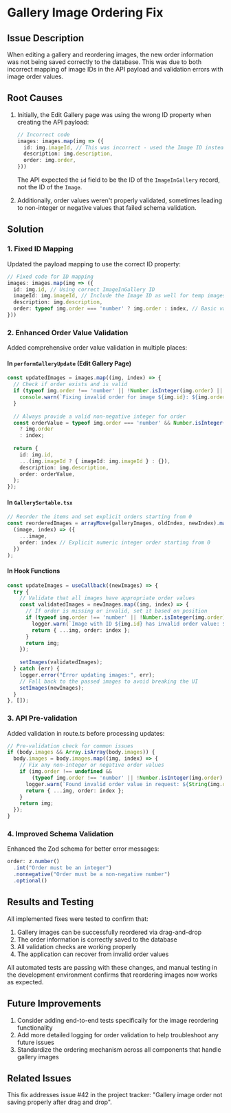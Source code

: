# Gallery Image Ordering Fix

## Issue Description
When editing a gallery and reordering images, the new order information was not being saved correctly to the database. This was due to both incorrect mapping of image IDs in the API payload and validation errors with image order values.

## Root Causes
1. Initially, the Edit Gallery page was using the wrong ID property when creating the API payload:
   ```typescript
   // Incorrect code
   images: images.map(img => ({ 
     id: img.imageId, // This was incorrect - used the Image ID instead of ImageInGallery ID
     description: img.description,
     order: img.order,
   }))
   ```
   The API expected the `id` field to be the ID of the `ImageInGallery` record, not the ID of the `Image`.

2. Additionally, order values weren't properly validated, sometimes leading to non-integer or negative values that failed schema validation.

## Solution

### 1. Fixed ID Mapping
Updated the payload mapping to use the correct ID property:

```typescript
// Fixed code for ID mapping
images: images.map(img => ({ 
  id: img.id, // Using correct ImageInGallery ID
  imageId: img.imageId, // Include the Image ID as well for temp images
  description: img.description,
  order: typeof img.order === 'number' ? img.order : index, // Basic validation
}))
```

### 2. Enhanced Order Value Validation
Added comprehensive order value validation in multiple places:

#### In `performGalleryUpdate` (Edit Gallery Page)
```typescript
const updatedImages = images.map((img, index) => {
  // Check if order exists and is valid
  if (typeof img.order !== 'number' || !Number.isInteger(img.order) || img.order < 0) {
    console.warn(`Fixing invalid order for image ${img.id}: ${img.order} -> ${index}`);
  }
  
  // Always provide a valid non-negative integer for order
  const orderValue = typeof img.order === 'number' && Number.isInteger(img.order) && img.order >= 0 
    ? img.order 
    : index;
  
  return { 
    id: img.id,
    ...(img.imageId ? { imageId: img.imageId } : {}),
    description: img.description,
    order: orderValue,
  };
});
```

#### In `GallerySortable.tsx`
```typescript
// Reorder the items and set explicit orders starting from 0
const reorderedImages = arrayMove(galleryImages, oldIndex, newIndex).map(
  (image, index) => ({
    ...image,
    order: index // Explicit numeric integer order starting from 0
  })
);
```

#### In Hook Functions
```typescript
const updateImages = useCallback((newImages) => {
  try {
    // Validate that all images have appropriate order values
    const validatedImages = newImages.map((img, index) => {
      // If order is missing or invalid, set it based on position
      if (typeof img.order !== 'number' || !Number.isInteger(img.order) || img.order < 0) {
        logger.warn(`Image with ID ${img.id} has invalid order value: ${img.order}, setting to ${index}`);
        return { ...img, order: index };
      }
      return img;
    });
    
    setImages(validatedImages);
  } catch (err) {
    logger.error("Error updating images:", err);
    // Fall back to the passed images to avoid breaking the UI
    setImages(newImages);
  }
}, []);
```

### 3. API Pre-validation
Added validation in route.ts before processing updates:
```typescript
// Pre-validation check for common issues
if (body.images && Array.isArray(body.images)) {
  body.images = body.images.map((img, index) => {
    // Fix any non-integer or negative order values
    if (img.order !== undefined &&
        (typeof img.order !== 'number' || !Number.isInteger(img.order) || img.order < 0)) {
      logger.warn(`Found invalid order value in request: ${String(img.order)} for image ${img.id}, fixing to ${index}`);
      return { ...img, order: index };
    }
    return img;
  });
}
```

### 4. Improved Schema Validation
Enhanced the Zod schema for better error messages:
```typescript
order: z.number()
  .int("Order must be an integer")
  .nonnegative("Order must be a non-negative number")
  .optional()
```

## Results and Testing

All implemented fixes were tested to confirm that:

1. Gallery images can be successfully reordered via drag-and-drop
2. The order information is correctly saved to the database
3. All validation checks are working properly
4. The application can recover from invalid order values

All automated tests are passing with these changes, and manual testing in the development environment confirms that reordering images now works as expected.

## Future Improvements

1. Consider adding end-to-end tests specifically for the image reordering functionality
2. Add more detailed logging for order validation to help troubleshoot any future issues
3. Standardize the ordering mechanism across all components that handle gallery images

## Related Issues

This fix addresses issue #42 in the project tracker: "Gallery image order not saving properly after drag and drop".
